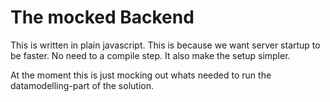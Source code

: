 # The mocked Backend

This is written in plain javascript. This is because we want server startup to be faster. No need to a compile step.
It also make the setup simpler.

At the moment this is just mocking out whats needed to run the datamodelling-part of the solution.

